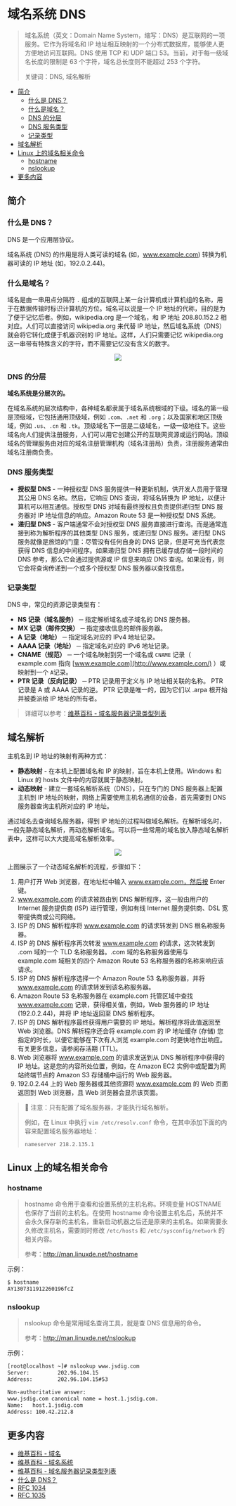 # 域名系统 DNS

> 域名系统（英文：Domain Name System，缩写：DNS）是互联网的一项服务。它作为将域名和 IP 地址相互映射的一个分布式数据库，能够使人更方便地访问互联网。DNS 使用 TCP 和 UDP 端口 53。当前，对于每一级域名长度的限制是 63 个字符，域名总长度则不能超过 253 个字符。
>
> 关键词：DNS, 域名解析

<!-- TOC depthFrom:2 depthTo:3 -->

- [简介](#简介)
    - [什么是 DNS？](#什么是-dns)
    - [什么是域名？](#什么是域名)
    - [DNS 的分层](#dns-的分层)
    - [DNS 服务类型](#dns-服务类型)
    - [记录类型](#记录类型)
- [域名解析](#域名解析)
- [Linux 上的域名相关命令](#linux-上的域名相关命令)
    - [hostname](#hostname)
    - [nslookup](#nslookup)
- [更多内容](#更多内容)

<!-- /TOC -->

## 简介

### 什么是 DNS？

DNS 是一个应用层协议。

域名系统 (DNS) 的作用是将人类可读的域名 (如，www.example.com) 转换为机器可读的 IP 地址 (如，192.0.2.44)。

### 什么是域名？

域名是由一串用点分隔符 `.` 组成的互联网上某一台计算机或计算机组的名称，用于在数据传输时标识计算机的方位。域名可以说是一个 IP 地址的代称，目的是为了便于记忆后者。例如，wikipedia.org 是一个域名，和 IP 地址 208.80.152.2 相对应。人们可以直接访问 wikipedia.org 来代替 IP 地址，然后域名系统（DNS）就会将它转化成便于机器识别的 IP 地址。这样，人们只需要记忆 wikipedia.org 这一串带有特殊含义的字符，而不需要记忆没有含义的数字。

<div align="center"><img src="http://dunwu.test.upcdn.net/cs/network/application/dns/dns-domain.png!zp"/></div>

### DNS 的分层

**域名系统是分层次的。**

在域名系统的层次结构中，各种域名都隶属于域名系统根域的下级。域名的第一级是顶级域，它包括通用顶级域，例如 `.com`、`.net` 和 `.org`；以及国家和地区顶级域，例如 `.us`、`.cn` 和 `.tk`。顶级域名下一层是二级域名，一级一级地往下。这些域名向人们提供注册服务，人们可以用它创建公开的互联网资源或运行网站。顶级域名的管理服务由对应的域名注册管理机构（域名注册局）负责，注册服务通常由域名注册商负责。

### DNS 服务类型

- **授权型 DNS** - 一种授权型 DNS 服务提供一种更新机制，供开发人员用于管理其公用 DNS 名称。然后，它响应 DNS 查询，将域名转换为 IP 地址，以便计算机可以相互通信。授权型 DNS 对域有最终授权且负责提供递归型 DNS 服务器对 IP 地址信息的响应。Amazon Route 53 是一种授权型 DNS 系统。
- **递归型 DNS** - 客户端通常不会对授权型 DNS 服务直接进行查询。而是通常连接到称为解析程序的其他类型 DNS 服务，或递归型 DNS 服务。递归型 DNS 服务就像是旅馆的门童：尽管没有任何自身的 DNS 记录，但是可充当代表您获得 DNS 信息的中间程序。如果递归型 DNS 拥有已缓存或存储一段时间的 DNS 参考，那么它会通过提供源或 IP 信息来响应 DNS 查询。如果没有，则它会将查询传递到一个或多个授权型 DNS 服务器以查找信息。

### 记录类型

DNS 中，常见的资源记录类型有：

- **NS 记录（域名服务）** ─ 指定解析域名或子域名的 DNS 服务器。
- **MX 记录（邮件交换）** ─ 指定接收信息的邮件服务器。
- **A 记录（地址）** ─ 指定域名对应的 IPv4 地址记录。
- **AAAA 记录（地址）** ─ 指定域名对应的 IPv6 地址记录。
- **CNAME（规范）** ─ 一个域名映射到另一个域名或 `CNAME` 记录（ example.com 指向 [www.example.com](http://www.example.com/) ）或映射到一个 `A`记录。
- **PTR 记录（反向记录）** ─ PTR 记录用于定义与 IP 地址相关联的名称。 PTR 记录是 A 或 AAAA 记录的逆。 PTR 记录是唯一的，因为它们以 .arpa 根开始并被委派给 IP 地址的所有者。

> 详细可以参考：[维基百科 - 域名服务器记录类型列表](https://zh.wikipedia.org/wiki/域名服务器记录类型列表)

## 域名解析

主机名到 IP 地址的映射有两种方式：

- **静态映射** - 在本机上配置域名和 IP 的映射，旨在本机上使用。Windows 和 Linux 的 hosts 文件中的内容就属于静态映射。
- **动态映射** - 建立一套域名解析系统（DNS），只在专门的 DNS 服务器上配置主机到 IP 地址的映射，网络上需要使用主机名通信的设备，首先需要到 DNS 服务器查询主机所对应的 IP 地址。

通过域名去查询域名服务器，得到 IP 地址的过程叫做域名解析。在解析域名时，一般先静态域名解析，再动态解析域名。可以将一些常用的域名放入静态域名解析表中，这样可以大大提高域名解析效率。

<div align="center"><img src="http://dunwu.test.upcdn.net/cs/network/application/dns/dns-resolve.png!zp"/></div>

上图展示了一个动态域名解析的流程，步骤如下：

1. 用户打开 Web 浏览器，在地址栏中输入 www.example.com，然后按 Enter 键。
2. www.example.com 的请求被路由到 DNS 解析程序，这一般由用户的 Internet 服务提供商 (ISP) 进行管理，例如有线 Internet 服务提供商、DSL 宽带提供商或公司网络。
3. ISP 的 DNS 解析程序将 www.example.com 的请求转发到 DNS 根名称服务器。
4. ISP 的 DNS 解析程序再次转发 www.example.com 的请求，这次转发到 .com 域的一个 TLD 名称服务器。.com 域的名称服务器使用与 example.com 域相关的四个 Amazon Route 53 名称服务器的名称来响应该请求。
5. ISP 的 DNS 解析程序选择一个 Amazon Route 53 名称服务器，并将 www.example.com 的请求转发到该名称服务器。
6. Amazon Route 53 名称服务器在 example.com 托管区域中查找 www.example.com 记录，获得相关值，例如，Web 服务器的 IP 地址 (192.0.2.44)，并将 IP 地址返回至 DNS 解析程序。
7. ISP 的 DNS 解析程序最终获得用户需要的 IP 地址。解析程序将此值返回至 Web 浏览器。DNS 解析程序还会将 example.com 的 IP 地址缓存 (存储) 您指定的时长，以便它能够在下次有人浏览 example.com 时更快地作出响应。有关更多信息，请参阅存活期 (TTL)。
8. Web 浏览器将 www.example.com 的请求发送到从 DNS 解析程序中获得的 IP 地址。这是您的内容所处位置，例如，在 Amazon EC2 实例中或配置为网站终端节点的 Amazon S3 存储桶中运行的 Web 服务器。
9. 192.0.2.44 上的 Web 服务器或其他资源将 www.example.com 的 Web 页面返回到 Web 浏览器，且 Web 浏览器会显示该页面。

> 🔔 注意：只有配置了域名服务器，才能执行域名解析。
>
> 例如，在 Linux 中执行 `vim /etc/resolv.conf` 命令，在其中添加下面的内容来配置域名服务器地址：
>
> ```
> nameserver 218.2.135.1
> ```

## Linux 上的域名相关命令

### hostname

> hostname 命令用于查看和设置系统的主机名称。环境变量 HOSTNAME 也保存了当前的主机名。在使用 hostname 命令设置主机名后，系统并不会永久保存新的主机名，重新启动机器之后还是原来的主机名。如果需要永久修改主机名，需要同时修改 `/etc/hosts` 和 `/etc/sysconfig/network` 的相关内容。
>
> 参考：http://man.linuxde.net/hostname

示例：

```bash
$ hostname
AY1307311912260196fcZ
```

### nslookup

> nslookup 命令是常用域名查询工具，就是查 DNS 信息用的命令。
>
> 参考：http://man.linuxde.net/nslookup

示例：

```bash
[root@localhost ~]# nslookup www.jsdig.com
Server:         202.96.104.15
Address:        202.96.104.15#53

Non-authoritative answer:
www.jsdig.com canonical name = host.1.jsdig.com.
Name:   host.1.jsdig.com
Address: 100.42.212.8
```

## 更多内容

- [维基百科 - 域名](https://zh.wikipedia.org/wiki/域名)
- [维基百科 - 域名系统](https://zh.wikipedia.org/wiki/域名系统)
- [维基百科 - 域名服务器记录类型列表](https://zh.wikipedia.org/wiki/域名服务器记录类型列表)
- [什么是 DNS？](https://aws.amazon.com/cn/route53/what-is-dns/)
- [RFC 1034](https://tools.ietf.org/html/rfc1034)
- [RFC 1035](https://tools.ietf.org/html/rfc1035)
